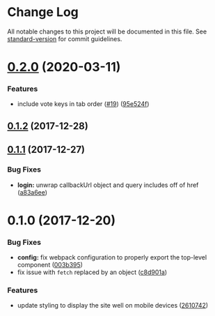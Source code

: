 # Change Log

All notable changes to this project will be documented in this file. See [standard-version](https://github.com/conventional-changelog/standard-version) for commit guidelines.

<a name="0.2.0"></a>
# [0.2.0](https://github.com/webpack-contrib/voting-app/compare/v0.1.3...v0.2.0) (2020-03-11)


### Features

* include vote keys in tab order ([#19](https://github.com/webpack-contrib/voting-app/issues/19)) ([95e524f](https://github.com/webpack-contrib/voting-app/commit/95e524f))



<a name="0.1.2"></a>
## [0.1.2](https://github.com/webpack-contrib/voting-app/compare/v0.1.1...v0.1.2) (2017-12-28)



<a name="0.1.1"></a>
## [0.1.1](https://github.com/webpack-contrib/voting-app/compare/v0.1.0...v0.1.1) (2017-12-27)


### Bug Fixes

* **login:** unwrap callbackUrl object and query includes off of href ([a83a6ee](https://github.com/webpack-contrib/voting-app/commit/a83a6ee))



<a name="0.1.0"></a>
# 0.1.0 (2017-12-20)


### Bug Fixes

* **config:** fix webpack configuration to properly export the top-level component ([003b395](https://github.com/webpack-contrib/voting-app/commit/003b395))
* fix issue with `fetch` replaced by an object ([c8d901a](https://github.com/webpack-contrib/voting-app/commit/c8d901a))


### Features

* update styling to display the site well on mobile devices ([2610742](https://github.com/webpack-contrib/voting-app/commit/2610742))
